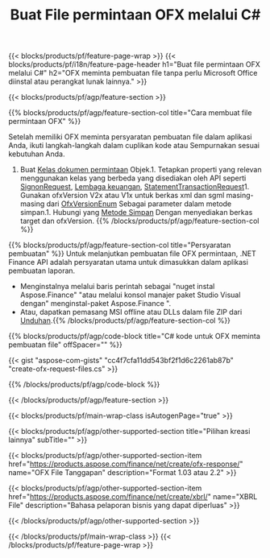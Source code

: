 ﻿---
title: Buat File permintaan OFX melalui C#
description: Kode sampel untuk OFX meminta pembuatan file. Gunakan kode contoh API untuk pembuatan file permintaan batch OFX dalam aplikasi berbasis .NET. 
url: /id/net/create/ofx-request/
family: finance
platformtag: net
feature: create
informat: OFX Request
outformat: 
otherformats: OFX Response
---
{{< blocks/products/pf/feature-page-wrap >}}
{{< blocks/products/pf/i18n/feature-page-header h1="Buat file permintaan OFX melalui C#" h2="OFX meminta pembuatan file tanpa perlu Microsoft Office diinstal atau perangkat lunak lainnya." >}}

{{< blocks/products/pf/agp/feature-section >}}

{{% blocks/products/pf/agp/feature-section-col title="Cara membuat file permintaan OFX" %}}

Setelah memiliki OFX meminta persyaratan pembuatan file dalam aplikasi Anda, ikuti langkah-langkah dalam cuplikan kode atau Sempurnakan sesuai kebutuhan Anda.

1. Buat [Kelas dokumen permintaan](https://apireference.aspose.com/finance/net/aspose.finance.ofx/ofxrequestdocument) Objek.1. Tetapkan properti yang relevan menggunakan kelas yang berbeda yang disediakan oleh API seperti [SignonRequest](https://apireference.aspose.com/finance/net/aspose.finance.ofx.signon/signonrequest), [Lembaga keuangan](https://apireference.aspose.com/finance/net/aspose.finance.ofx.signon/financialinstitution), [StatementTransactionRequest](https://apireference.aspose.com/finance/net/aspose.finance.ofx.bank/statementtransactionrequest)1. Gunakan ofxVersion V2x atau V1x untuk berkas xml dan sgml masing-masing dari [OfxVersionEnum](https://apireference.aspose.com/finance/net/aspose.finance.ofx/ofxversionenum) Sebagai parameter dalam metode simpan.1. Hubungi yang [Metode Simpan](https://apireference.aspose.com/finance/net/aspose.finance.ofx/ofxrequestdocument/methods/save) Dengan menyediakan berkas target dan ofxVersion.
{{% /blocks/products/pf/agp/feature-section-col %}}

{{% blocks/products/pf/agp/feature-section-col title="Persyaratan pembuatan" %}}
Untuk melanjutkan pembuatan file OFX permintaan, .NET Finance API adalah persyaratan utama untuk dimasukkan dalam aplikasi pembuatan laporan. 
- Menginstalnya melalui baris perintah sebagai "nuget instal Aspose.Finance" "atau melalui konsol manajer paket Studio Visual dengan" menginstal-paket Aspose.Finance ".
- Atau, dapatkan pemasang MSI offline atau DLLs dalam file ZIP dari [Unduhan](https://downloads.aspose.com/finance/net).{{% /blocks/products/pf/agp/feature-section-col %}}

{{% blocks/products/pf/agp/code-block title="C# kode untuk OFX meminta pembuatan file" offSpacer="" %}}

{{< gist "aspose-com-gists" "cc4f7cfa11dd543bf2f1d6c2261ab87b" "create-ofx-request-files.cs" >}}

{{% /blocks/products/pf/agp/code-block %}}

{{< /blocks/products/pf/agp/feature-section >}}

{{< blocks/products/pf/main-wrap-class isAutogenPage="true" >}}

{{< blocks/products/pf/agp/other-supported-section title="Pilihan kreasi lainnya" subTitle="" >}}

{{< blocks/products/pf/agp/other-supported-section-item href="https://products.aspose.com/finance/net/create/ofx-response/" name="OFX File Tanggapan" description="Format 1.03 atau 2.2" >}}

{{< blocks/products/pf/agp/other-supported-section-item href="https://products.aspose.com/finance/net/create/xbrl/" name="XBRL File" description="Bahasa pelaporan bisnis yang dapat diperluas" >}}


{{< /blocks/products/pf/agp/other-supported-section >}}

{{< /blocks/products/pf/main-wrap-class >}}
{{< /blocks/products/pf/feature-page-wrap >}}
